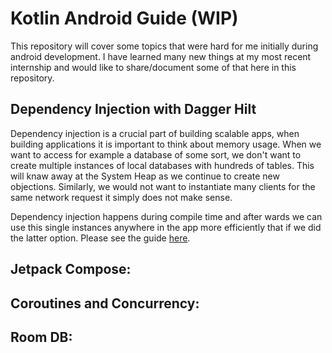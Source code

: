 # Kotlin Android Guide (WIP)

This repository will cover some topics that were hard for me initially during android development. I have learned many new things at my most recent internship and would like to share/document some of that here in this repository.

## Dependency Injection with Dagger Hilt
Dependency injection is a crucial part of building scalable apps, when building applications it is important to think about memory usage. When we want to access for example a database of some sort, we don't want to create multiple instances of local databases with hundreds of tables. This will knaw away at the System Heap as we continue to create new objections. Similarly, we would not want to instantiate many clients for the same network request it simply does not make sense. 

Dependency injection happens during compile time and after wards we can use this single instances anywhere in the app more efficiently that if we did the latter option. Please see the guide [here](https://github.com/JSDWRLD/Kotlin-Android-Guide/blob/main/DaggerHilt.md).

## Jetpack Compose:

## Coroutines and Concurrency:

## Room DB:

